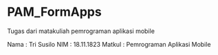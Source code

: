 # PAM_FormApps

Tugas dari matakuliah pemrograman aplikasi mobile

Nama   : Tri Susilo
NIM    : 18.11.1823
Matkul : Pemrograman Aplikasi Mobile
